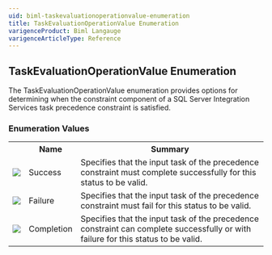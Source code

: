 ```yaml
---
uid: biml-taskevaluationoperationvalue-enumeration
title: TaskEvaluationOperationValue Enumeration
varigenceProduct: Biml Langauge
varigenceArticleType: Reference
---
```


## TaskEvaluationOperationValue Enumeration<div class="LanguageSummary"><div class ="SummaryItem">The TaskEvaluationOperationValue enumeration provides options for determining when the constraint component of a SQL Server Integration Services task precedence constraint is satisfied.</div></div><div class="EnumValueGroup">### Enumeration Values<table id="EnumValue" class="MemberList"><tbody><tr><th class="MemberTypeIconColumnHeader">&nbsp;</th><th class="MemberNameColumnHeader">Name</th><th class="MemberSummaryColumnHeader">Summary</th></tr><tr class="cd0"><td align="center" class="MemberTypeIcon"><img src="enumValue.png"></img></td><td class="MemberName">Success</td><td class="MemberSummary"><div class ="SummaryItem">Specifies that the input task of the precedence constraint must complete successfully for this status to be valid.</div></td></tr><tr class="cd1"><td align="center" class="MemberTypeIcon"><img src="enumValue.png"></img></td><td class="MemberName">Failure</td><td class="MemberSummary"><div class ="SummaryItem">Specifies that the input task of the precedence constraint must fail for this status to be valid.</div></td></tr><tr class="cd0"><td align="center" class="MemberTypeIcon"><img src="enumValue.png"></img></td><td class="MemberName">Completion</td><td class="MemberSummary"><div class ="SummaryItem">Specifies that the input task of the precedence constraint can complete successfully or with failure for this status to be valid.</div></td></tr></tbody></table></div>